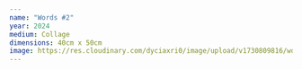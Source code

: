 ```yaml
---
name: "Words #2"
year: 2024
medium: Collage
dimensions: 40cm x 50cm
image: https://res.cloudinary.com/dyciaxri0/image/upload/v1730809816/words-falling/img7_lm7hap.jpg
---
```

